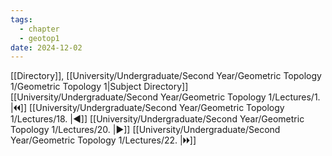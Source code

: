 ```yaml
---
tags:
  - chapter
  - geotop1
date: 2024-12-02
---
```

[[Directory]], [[University/Undergraduate/Second Year/Geometric Topology 1/Geometric Topology 1|Subject Directory]]
[[University/Undergraduate/Second Year/Geometric Topology 1/Lectures/1. |🞀🞀]] [[University/Undergraduate/Second Year/Geometric Topology 1/Lectures/18. |◀]] [[University/Undergraduate/Second Year/Geometric Topology 1/Lectures/20. |▶]] [[University/Undergraduate/Second Year/Geometric Topology 1/Lectures/22. |🞂🞂]]
# 
## 
### 